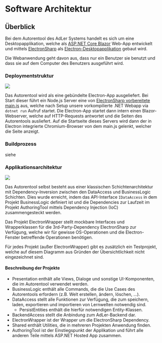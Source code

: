 # Software Architektur

## Überblick

Bei dem Autorentool des AdLer Systems handelt es sich um eine Desktopapplikation, welche als 
[ASP.NET Core Blazor](https://learn.microsoft.com/en-us/aspnet/core/blazor/?view=aspnetcore-8.0) Web-App
entwickelt und mittels [ElectronSharp](https://github.com/theolivenbaum/Electron-sharp) als 
[Electron-Desktopapplikation](https://www.electronjs.org/) gebaut wird.

Die Webanwendung geht davon aus, dass nur ein Benutzer sie benutzt und dass sie auf dem Computer des Benutzers
ausgeführt wird.
### Deploymentstruktur
![](image-AuthoringTool-Electron-Applikationsstruktur.png)

Das Autorentool wird als eine gebündelte Electron-App ausgeliefert. Bei Start dieser führt ein Node.js Server eine 
von [ElectronSharp vorbereitete main.js](https://github.com/theolivenbaum/electron-sharp/blob/8a94e88715be7e07ae79669ecb48ff191bd528b3/ElectronSharp.Host/main.js#L4)
aus, welche nach Setup unsere vorkompilierte .NET Webapp via `dotnet run` Aufruf startet. Die Electron-App startet dann intern
einen Blazor-Webserver, welche auf HTTP-Requests antwortet und die Seiten des Autorentools ausliefert. Auf die Startseite dieses
Servers wird dann der in Electron integrierte Chromium-Browser von dem main.js gelenkt, welcher die Seite anzeigt.

### Buildprozess
siehe [](ManualAuthoringEinrichtenUndKompilieren.md)

### Applikationsarchitektur
![](image-AuthoringTool_architecture.png)

Das Autorentool selbst besteht aus einer klassischen Schichtenarchitektur mit Dependency-Inversion zwischen den DataAccess
und BusinessLogic Schichten. Dies wurde erreicht, indem das API-Interface `IDataAccess` in dem Projekt BusinessLogic 
definiert ist und die Dependencies zur Laufzeit im Projekt AuthoringTool mittels Dependency Injection (IoC) zusammengesteckt
werden. 

Das Projekt ElectronWrapper stellt mockbare Interfaces und Wrapperklassen für die 3rd-Party-Dependency 
ElectronSharp zur Verfügung, welche wir für gewisse OS-Operationen und die Electron-Fenster betreffende Operationen 
benötigen.

Für jedes Projekt (außer ElectronWrapper) gibt es zusätzlich ein Testprojekt, welche auf diesem Diagramm aus Gründen
der Übersichtlichkeit nicht eingezeichnet sind.

#### Beschreibung der Projekte

- Presentation enthält alle Views, Dialoge und sonstige UI-Komponenten, die im Autorentool verwendet werden. 
- BusinessLogic enthält alle Commands, die die Use Cases des Autorentools erfordern (z.B. Welt erstellen, ändern, löschen, ...).
- DataAccess stellt alle Funktionen zur Verfügung, die zum speichern, laden, exportieren und importieren von Lernwelten notwendig sind.
  - PersistEntities enthält die hierfür notwendigen Entity-Klassen.
- BackendAccess stellt die Anbindung zum AdLer-Backend dar.
- ElectronWrapper ist der Wrapper um die ElectronSharp Dependency.
- Shared enthält Utilities, die in mehreren Projekten Anwendung finden.
- AuthoringTool ist der Einstiegspunkt der Applikation und führt alle anderen Teile mittels ASP.NET Hosted App zusammen.